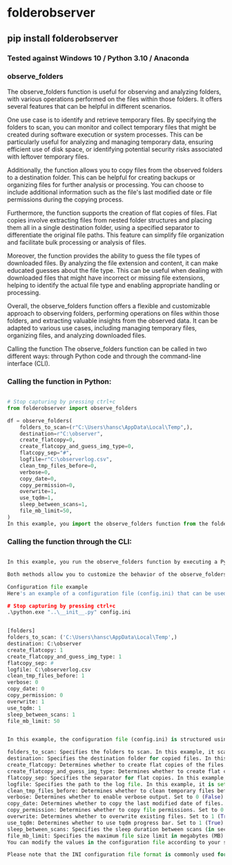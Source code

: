 # folderobserver

## pip install folderobserver

### Tested against Windows 10 / Python 3.10 / Anaconda

### observe_folders

The observe_folders function is useful for observing and analyzing folders, with various operations performed on the files within those folders. It offers several features that can be helpful in different scenarios.

One use case is to identify and retrieve temporary files. By specifying the folders to scan, you can monitor and collect temporary files that might be created during software execution or system processes. This can be particularly useful for analyzing and managing temporary data, ensuring efficient use of disk space, or identifying potential security risks associated with leftover temporary files.

Additionally, the function allows you to copy files from the observed folders to a destination folder. This can be helpful for creating backups or organizing files for further analysis or processing. You can choose to include additional information such as the file's last modified date or file permissions during the copying process.

Furthermore, the function supports the creation of flat copies of files. Flat copies involve extracting files from nested folder structures and placing them all in a single destination folder, using a specified separator to differentiate the original file paths. This feature can simplify file organization and facilitate bulk processing or analysis of files.

Moreover, the function provides the ability to guess the file types of downloaded files. By analyzing the file extension and content, it can make educated guesses about the file type. This can be useful when dealing with downloaded files that might have incorrect or missing file extensions, helping to identify the actual file type and enabling appropriate handling or processing.

Overall, the observe_folders function offers a flexible and customizable approach to observing folders, performing operations on files within those folders, and extracting valuable insights from the observed data. It can be adapted to various use cases, including managing temporary files, organizing files, and analyzing downloaded files.

Calling the function
The observe_folders function can be called in two different ways: through Python code and through the command-line interface (CLI).


### Calling the function in Python:


```python

# Stop capturing by pressing ctrl+c
from folderobserver import observe_folders

df = observe_folders(
    folders_to_scan=(r"C:\Users\hansc\AppData\Local\Temp",),
    destination=r"C:\observer",
    create_flatcopy=0,
    create_flatcopy_and_guess_img_type=0,
    flatcopy_sep="#",
    logfile=r"C:\observerlog.csv",
    clean_tmp_files_before=0,
    verbose=0,
    copy_date=0,
    copy_permission=0,
    overwrite=1,
    use_tqdm=1,
    sleep_between_scans=1,
    file_mb_limit=50,
)
In this example, you import the observe_folders function from the folderobserver module. Then, you call the function with various parameters to configure its behavior. The function returns a DataFrame (df) containing the observed and processed data.
```


### Calling the function through the CLI:

```python

In this example, you run the observe_folders function by executing a Python script through the CLI. The script (__init__.py) receives a configuration file (config.ini) as a command-line argument. The configuration file contains the parameters for the observe_folders function. The function reads the parameters from the configuration file and executes accordingly.

Both methods allow you to customize the behavior of the observe_folders function by providing different parameters such as the folders to scan, destination folder, flat copy options, logging options, and more. Adjust these parameters according to your specific requirements.

Configuration file example
Here's an example of a configuration file (config.ini) that can be used when calling the observe_folders function through the CLI:

# Stop capturing by pressing ctrl+c
.\python.exe "..\__init__.py" config.ini


[folders]
folders_to_scan: ('C:\Users\hansc\AppData\Local\Temp',)
destination: C:\observer
create_flatcopy: 1
create_flatcopy_and_guess_img_type: 1
flatcopy_sep: #
logfile: C:\observerlog.csv
clean_tmp_files_before: 1
verbose: 0
copy_date: 0
copy_permission: 0
overwrite: 1
use_tqdm: 1
sleep_between_scans: 1
file_mb_limit: 50


In this example, the configuration file (config.ini) is structured using INI format. It consists of sections enclosed in square brackets ([]), followed by key-value pairs. The folders section contains the following key-value pairs:

folders_to_scan: Specifies the folders to scan. In this example, it scans the folder C:\Users\hansc\AppData\Local\Temp.
destination: Specifies the destination folder for copied files. In this example, it is set to C:\observer.
create_flatcopy: Determines whether to create flat copies of the files. Set to 1 (True) in this example.
create_flatcopy_and_guess_img_type: Determines whether to create flat copies and guess image types. Set to 1 (True) in this example.
flatcopy_sep: Specifies the separator for flat copies. In this example, it is set to #.
logfile: Specifies the path to the log file. In this example, it is set to C:\observerlog.csv.
clean_tmp_files_before: Determines whether to clean temporary files before scanning. Set to 1 (True) in this example.
verbose: Determines whether to enable verbose output. Set to 0 (False) in this example.
copy_date: Determines whether to copy the last modified date of files. Set to 0 (False) in this example.
copy_permission: Determines whether to copy file permissions. Set to 0 (False) in this example.
overwrite: Determines whether to overwrite existing files. Set to 1 (True) in this example.
use_tqdm: Determines whether to use tqdm progress bar. Set to 1 (True) in this example.
sleep_between_scans: Specifies the sleep duration between scans (in seconds). In this example, it is set to 1.
file_mb_limit: Specifies the maximum file size limit in megabytes (MB). In this example, it is set to 50.
You can modify the values in the configuration file according to your specific requirements before executing the observe_folders function through the CLI.

Please note that the INI configuration file format is commonly used for storing configuration settings and can be easily edited using a text editor.
```